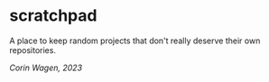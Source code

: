 # scratchpad

A place to keep random projects that don't really deserve their own repositories.

*Corin Wagen, 2023*
